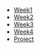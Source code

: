 * [Week1](https://github.com/Mahendra687/Bootcamp_week1)
* [Week2](https://github.com/Mahendra687/Bootcamp_week2)
* [Week3](https://github.com/Mahendra687/Bootcamp_week3)
* [Week4](https://github.com/Mahendra687/Bootcamp_week4)
* [Project]()
